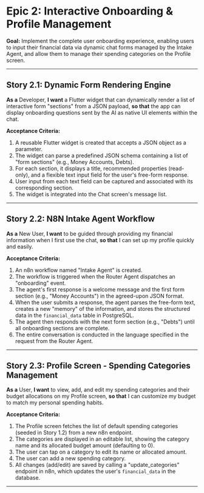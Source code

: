 # Epic 2: Interactive Onboarding & Profile Management

**Goal:** Implement the complete user onboarding experience, enabling users to input their financial data via dynamic chat forms managed by the Intake Agent, and allow them to manage their spending categories on the Profile screen.

---

## **Story 2.1: Dynamic Form Rendering Engine**
**As a** Developer,
**I want** a Flutter widget that can dynamically render a list of interactive form "sections" from a JSON payload,
**so that** the app can display onboarding questions sent by the AI as native UI elements within the chat.

**Acceptance Criteria:**
1.  A reusable Flutter widget is created that accepts a JSON object as a parameter.
2.  The widget can parse a predefined JSON schema containing a list of "form sections" (e.g., Money Accounts, Debts).
3.  For each section, it displays a title, recommended properties (read-only), and a flexible text input field for the user's free-form response.
4.  User input from each text field can be captured and associated with its corresponding section.
5.  The widget is integrated into the Chat screen's message list.

---

## **Story 2.2: N8N Intake Agent Workflow**
**As a** New User,
**I want** to be guided through providing my financial information when I first use the chat,
**so that** I can set up my profile quickly and easily.

**Acceptance Criteria:**
1.  An n8n workflow named "Intake Agent" is created.
2.  The workflow is triggered when the Router Agent dispatches an "onboarding" event.
3.  The agent's first response is a welcome message and the first form section (e.g., "Money Accounts") in the agreed-upon JSON format.
4.  When the user submits a response, the agent parses the free-form text, creates a new "memory" of the information, and stores the structured data in the `financial_data` table in PostgreSQL.
5.  The agent then responds with the next form section (e.g., "Debts") until all onboarding sections are complete.
6.  The entire conversation is conducted in the language specified in the request from the Router Agent.

---

## **Story 2.3: Profile Screen - Spending Categories Management**
**As a** User,
**I want** to view, add, and edit my spending categories and their budget allocations on my Profile screen,
**so that** I can customize my budget to match my personal spending habits.

**Acceptance Criteria:**
1.  The Profile screen fetches the list of default spending categories (seeded in Story 1.2) from a new n8n endpoint.
2.  The categories are displayed in an editable list, showing the category name and its allocated budget amount (defaulting to 0).
3.  The user can tap on a category to edit its name or allocated amount.
4.  The user can add a new spending category.
5.  All changes (add/edit) are saved by calling a "update_categories" endpoint in n8n, which updates the user's `financial_data` in the database.

---
